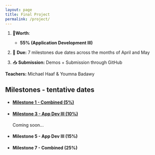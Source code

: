 ```yaml
---
layout: page
title: Final Project
permalink: /project/
---
```


1. 📝**Worth**: 

   - **55% (Application Development III)**

2. 📅 **Due:** 7 milestones due dates across the months of April and May

3. 📥 **Submission:** Demos + Submission through GitHub

**Teachers:** Michael Haaf & Youmna Badawy

## Milestones - tentative dates

- #### [Milestone 1 - Combined (5%)](./milestone1)

- #### [Milestone 3 - App Dev III (10%) ](./milestone3)

  Coming soon...

- #### Milestone 5 - App Dev III (15%) 

- #### Milestone 7 - Combined  (25%)

  
